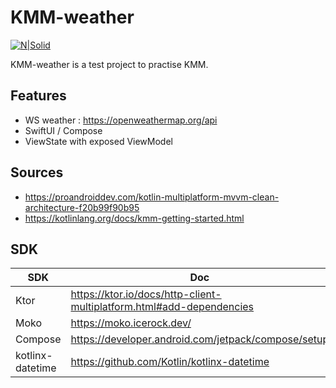 # KMM-weather

[![N|Solid](https://external-preview.redd.it/Eoz-M60AS1LzGBUEQgBGUcaN7XXUMknvoMEMlyY3gDQ.jpg?auto=webp&s=2ba778ed8a96d5fa685df5f0b25aa87789c4705c)](https://kotlinlang.org/docs/kmm-overview.html)

KMM-weather is a test project to practise KMM.

## Features

- WS weather : https://openweathermap.org/api
- SwiftUI / Compose
- ViewState with exposed ViewModel

## Sources

- https://proandroiddev.com/kotlin-multiplatform-mvvm-clean-architecture-f20b99f90b95
- https://kotlinlang.org/docs/kmm-getting-started.html

## SDK

| SDK | Doc |
| ------ | ------ |
| Ktor | https://ktor.io/docs/http-client-multiplatform.html#add-dependencies |
| Moko | https://moko.icerock.dev/ |
| Compose | https://developer.android.com/jetpack/compose/setup |
| kotlinx-datetime | https://github.com/Kotlin/kotlinx-datetime |
